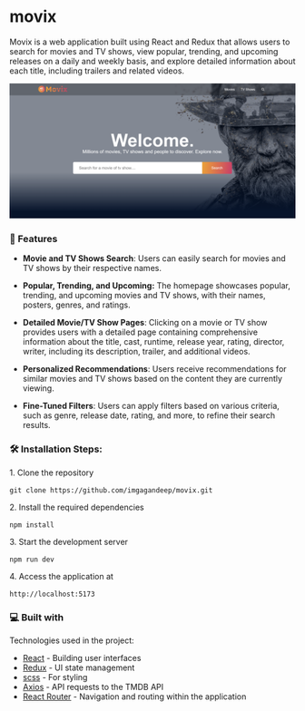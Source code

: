 # movix

Movix is a web application built using React and Redux that allows users to search for movies and TV shows, view popular, trending, and upcoming releases on a daily and weekly basis, and explore detailed information about each title, including trailers and related videos.

<img src="./src/assets/movix.png" alt="Movix homepage">

<h3>📝 Features</h3>

-   <strong>Movie and TV Shows Search</strong>: Users can easily search for movies and TV shows by their respective names.

-   <strong>Popular, Trending, and Upcoming:</strong> The homepage showcases popular, trending, and upcoming movies and TV shows, with their names, posters, genres, and ratings.

-   <strong>Detailed Movie/TV Show Pages</strong>: Clicking on a movie or TV show provides users with a detailed page containing comprehensive information about the title, cast, runtime, release year, rating, director, writer, including its description, trailer, and additional videos.

-   <strong>Personalized Recommendations</strong>: Users receive recommendations for similar movies and TV shows based on the content they are currently viewing.

-   <strong>Fine-Tuned Filters</strong>: Users can apply filters based on various criteria, such as genre, release date, rating, and more, to refine their search results.

<h3>🛠️ Installation Steps:</h3>

<p>1. Clone the repository</p>

```
git clone https://github.com/imgagandeep/movix.git
```

<p>2. Install the required dependencies </p>

```
npm install
```

<p>3. Start the development server</p>

```
npm run dev
```

<p>4. Access the application at</p>

```
http://localhost:5173
```

<h3>💻 Built with</h3>

Technologies used in the project:

-   [React](#) - Building user interfaces
-   [Redux](#) - UI state management
-   [scss](#) - For styling
-   [Axios](#) - API requests to the TMDB API
-   [React Router](#) - Navigation and routing within the application
